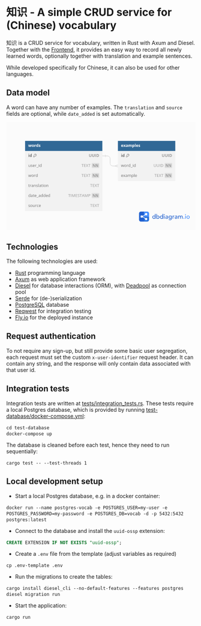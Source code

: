 # 知识 - A simple CRUD service for (Chinese) vocabulary

知识 is a CRUD service for vocabulary, written in Rust with Axum and Diesel. Together with the [Frontend](https://github.com/Toth23/vocab_frontend), it provides an easy way to record all newly learned words, optionally together with translation and example sentences.

While developed specifically for Chinese, it can also be used for other languages.

## Data model

A word can have any number of examples. The `translation` and `source` fields are optional, while `date_added` is set automatically.

![ERD](docs/db-schema.png)

## Technologies

The following technologies are used:

- [Rust](https://www.rust-lang.org/) programming language
- [Axum](https://github.com/tokio-rs/axum) as web application framework
- [Diesel](https://diesel.rs/) for database interactions (ORM), with [Deadpool](https://docs.rs/deadpool/latest/deadpool/) as connection pool
- [Serde](https://serde.rs/) for (de-)serialization
- [PostgreSQL](https://www.postgresql.org/) database
- [Reqwest](https://docs.rs/reqwest/latest/reqwest/) for integration testing
- [Fly.io](https://fly.io/) for the deployed instance

## Request authentication

To not require any sign-up, but still provide some basic user segregation, each request must set the custom `x-user-identifier` request header. It can contain any string, and the response will only contain data associated with that user id. 

## Integration tests

Integration tests are written at [tests/integration_tests.rs](tests/integration_tests.rs). These tests require a local Postgres database, which is provided by running [test-database/docker-compose.yml](test-database/docker-compose.yml):
```shell
cd test-database
docker-compose up
```
The database is cleaned before each test, hence they need to run sequentially:
```shell
cargo test -- --test-threads 1
```

## Local development setup
- Start a local Postgres database, e.g. in a docker container:
```shell
docker run --name postgres-vocab -e POSTGRES_USER=my-user -e POSTGRES_PASSWORD=my-password -e POSTGRES_DB=vocab -d -p 5432:5432 postgres:latest
```
- Connect to the database and install the `uuid-ossp` extension:
```sql
CREATE EXTENSION IF NOT EXISTS "uuid-ossp";
```
- Create a `.env` file from the template (adjust variables as required)
```shell
cp .env-template .env
```
- Run the migrations to create the tables:
```shell
cargo install diesel_cli --no-default-features --features postgres
diesel migration run
```
- Start the application:
```shell
cargo run
```
